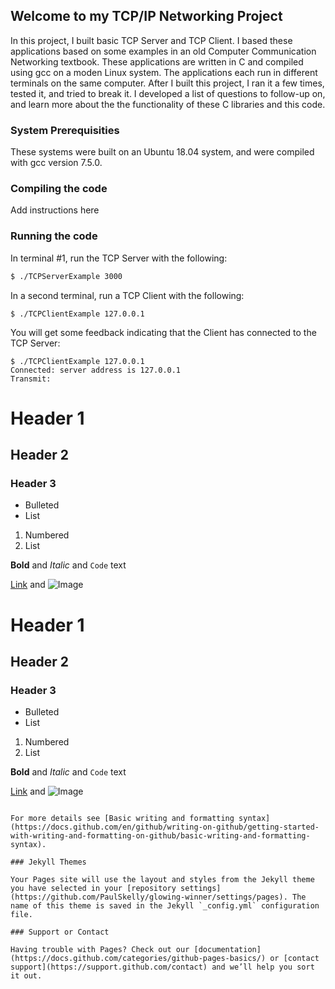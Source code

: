 ## Welcome to my TCP/IP Networking Project

In this project, I built basic TCP Server and TCP Client.  I based these applications based on some examples in an old Computer Communication Networking textbook.  These applications are written in C and compiled using gcc on a moden Linux system.  The applications each run in different terminals on the same computer.  After I built this project, I ran it a few times, tested it, and tried to break it.  I developed a list of questions to follow-up on, and learn more about the the functionality of these C libraries and this code.   

### System Prerequisities
These systems were built on an Ubuntu 18.04 system, and were compiled with gcc version 7.5.0.  

### Compiling the code

Add instructions here

### Running the code
In terminal #1, run the TCP Server with the following:
```markdown
$ ./TCPServerExample 3000
```
In a second terminal, run a TCP Client with the following:
```
$ ./TCPClientExample 127.0.0.1
```
You will get some feedback indicating that the Client has connected to the TCP Server:
```
$ ./TCPClientExample 127.0.0.1
Connected: server address is 127.0.0.1
Transmit:
```
# Header 1
## Header 2
### Header 3

- Bulleted
- List

1. Numbered
2. List

**Bold** and _Italic_ and `Code` text

[Link](url) and ![Image](src)

# Header 1
## Header 2
### Header 3

- Bulleted
- List

1. Numbered
2. List

**Bold** and _Italic_ and `Code` text

[Link](url) and ![Image](src)
```

For more details see [Basic writing and formatting syntax](https://docs.github.com/en/github/writing-on-github/getting-started-with-writing-and-formatting-on-github/basic-writing-and-formatting-syntax).

### Jekyll Themes

Your Pages site will use the layout and styles from the Jekyll theme you have selected in your [repository settings](https://github.com/PaulSkelly/glowing-winner/settings/pages). The name of this theme is saved in the Jekyll `_config.yml` configuration file.

### Support or Contact

Having trouble with Pages? Check out our [documentation](https://docs.github.com/categories/github-pages-basics/) or [contact support](https://support.github.com/contact) and we’ll help you sort it out.
